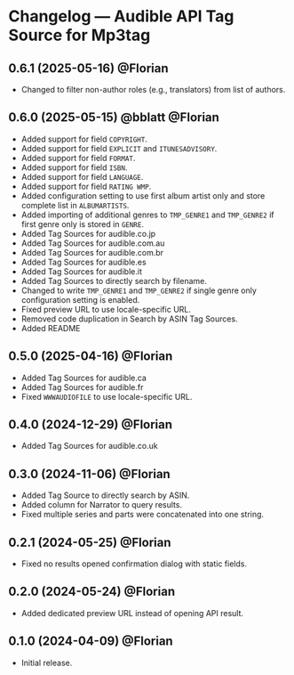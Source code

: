 # Changelog — Audible API Tag Source for Mp3tag

## 0.6.1 (2025-05-16) @Florian
- Changed to filter non-author roles (e.g., translators) from list of authors.

## 0.6.0 (2025-05-15) @bblatt @Florian
- Added support for field `COPYRIGHT`.
- Added support for field `EXPLICIT` and `ITUNESADVISORY`.
- Added support for field `FORMAT`.
- Added support for field `ISBN`.
- Added support for field `LANGUAGE`.
- Added support for field `RATING WMP`.
- Added configuration setting to use first album artist only and store complete list in `ALBUMARTISTS`.
- Added importing of additional genres to `TMP_GENRE1` and `TMP_GENRE2` if first genre only is stored in `GENRE`.
- Added Tag Sources for audible.co.jp
- Added Tag Sources for audible.com.au
- Added Tag Sources for audible.com.br
- Added Tag Sources for audible.es
- Added Tag Sources for audible.it
- Added Tag Sources to directly search by filename.
- Changed to write `TMP_GENRE1` and `TMP_GENRE2` if single genre only configuration setting is enabled.
- Fixed preview URL to use locale-specific URL.
- Removed code duplication in Search by ASIN Tag Sources.
- Added README

## 0.5.0 (2025-04-16) @Florian
- Added Tag Sources for audible.ca
- Added Tag Sources for audible.fr
- Fixed `WWWAUDIOFILE` to use locale-specific URL.

## 0.4.0 (2024-12-29) @Florian
- Added Tag Sources for audible.co.uk

## 0.3.0 (2024-11-06) @Florian

- Added Tag Source to directly search by ASIN.
- Added column for Narrator to query results.
- Fixed multiple series and parts were concatenated into one string.

## 0.2.1 (2024-05-25) @Florian

- Fixed no results opened confirmation dialog with static fields.

## 0.2.0 (2024-05-24) @Florian

- Added dedicated preview URL instead of opening API result.

## 0.1.0 (2024-04-09) @Florian

- Initial release.